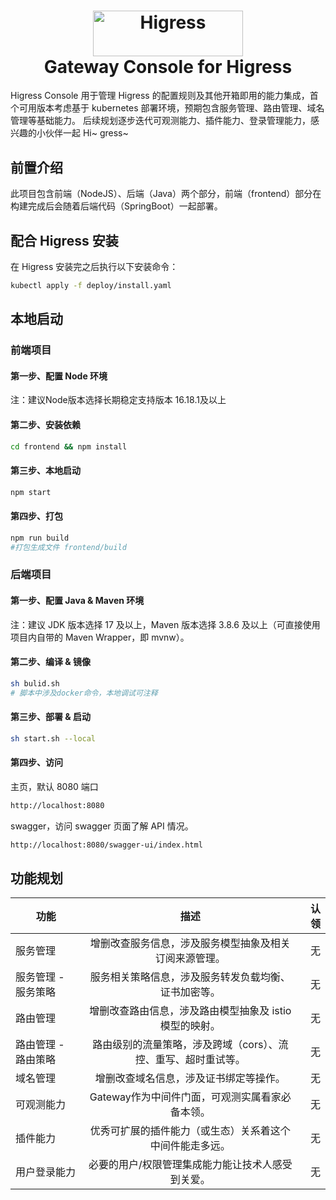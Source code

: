 <h1 align="center">
    <img src="https://img.alicdn.com/imgextra/i2/O1CN01NwxLDd20nxfGBjxmZ_!!6000000006895-2-tps-960-290.png" alt="Higress" width="240" height="72.5">
  <br>
  Gateway Console for Higress
</h1>


Higress Console 用于管理 Higress 的配置规则及其他开箱即用的能力集成，首个可用版本考虑基于 kubernetes 部署环境，预期包含服务管理、路由管理、域名管理等基础能力。
后续规划逐步迭代可观测能力、插件能力、登录管理能力，感兴趣的小伙伴一起 Hi~ gress~

## 前置介绍

此项目包含前端（NodeJS）、后端（Java）两个部分，前端（frontend）部分在构建完成后会随着后端代码（SpringBoot）一起部署。

## 配合 Higress 安装

在 Higress 安装完之后执行以下安装命令：

```bash
kubectl apply -f deploy/install.yaml
```

## 本地启动

### 前端项目

#### 第一步、配置 Node 环境
注：建议Node版本选择长期稳定支持版本 16.18.1及以上

#### 第二步、安装依赖

```bash
cd frontend && npm install
```

#### 第三步、本地启动

```bash
npm start
```

#### 第四步、打包

```bash
npm run build
#打包生成文件 frontend/build
```

### 后端项目

#### 第一步、配置 Java & Maven 环境

注：建议 JDK 版本选择 17 及以上，Maven 版本选择 3.8.6 及以上（可直接使用项目内自带的 Maven Wrapper，即 mvnw）。

#### 第二步、编译 & 镜像

```bash
sh bulid.sh 
# 脚本中涉及docker命令，本地调试可注释
```

#### 第三步、部署 & 启动
```bash
sh start.sh --local
```

#### 第四步、访问

主页，默认 8080 端口
```html
http://localhost:8080
```
swagger，访问 swagger 页面了解 API 情况。
```html
http://localhost:8080/swagger-ui/index.html
```

## 功能规划

| 功能        |                描述                 |    认领 |
|-----------|:---------------------------------:|------:|
| 服务管理      |    增删改查服务信息，涉及服务模型抽象及相关订阅来源管理。    | 无 |
| 服务管理 - 服务策略 |    服务相关策略信息，涉及服务转发负载均衡、证书加密等。     | 无 |
| 路由管理      |   增删改查路由信息，涉及路由模型抽象及 istio 模型的映射。   | 无 |
| 路由管理 - 路由策略 | 路由级别的流量策略，涉及跨域（cors）、流控、重写、超时重试等。 | 无 |
| 域名管理      |        增删改查域名信息，涉及证书绑定等操作。        |     无 |
| 可观测能力     |    Gateway作为中间件门面，可观测实属看家必备本领。    |     无 |
| 插件能力      |   优秀可扩展的插件能力（或生态）关系着这个中间件能走多远。    |    无 |
| 用户登录能力    |     必要的用户/权限管理集成能力能让技术人感受到关爱。     |    无 |
